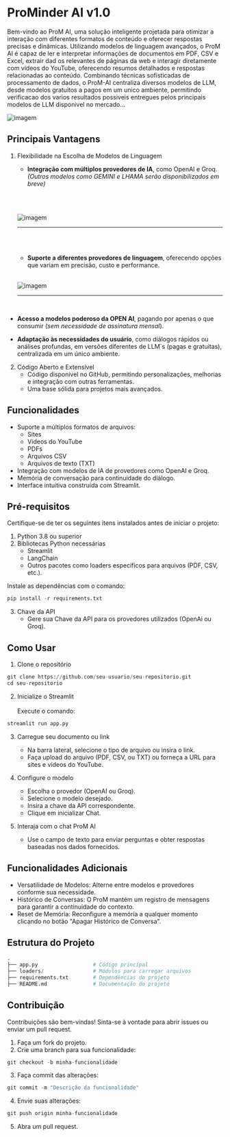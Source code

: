 # ProMinder AI v1.0
Bem-vindo ao ProM AI, uma solução inteligente projetada para otimizar a interação com diferentes formatos de conteúdo e oferecer respostas precisas e dinâmicas. Utilizando modelos de linguagem avançados, o ProM AI é capaz de ler e interpretar informações de documentos em PDF, CSV e Excel, extrair dad
os relevantes de páginas da web e interagir diretamente com vídeos do YouTube, oferecendo resumos detalhados e respostas relacionadas ao conteúdo. Combinando técnicas sofisticadas de processamento de dados, o ProM-AI centraliza diversos modelos de LLM, desde modelos gratuitos a pagos em um unico ambiente, permitindo verificacao dos varios resultados possiveis entregues pelos principais modelos de LLM disponivel no mercado...

![imagem](Imagens/Upload-de-Arquivos.png)

## Principais Vantagens

1. Flexibilidade na Escolha de Modelos de Linguagem
   * **Integração com múltiplos provedores de IA**, como OpenAI e Groq. *(Outros modelos como GEMINI e LHAMA serão disponibilizados em breve)*

   <br><br>

   ![imagem](Imagens/Selecao-do-Provedor.png)
   <br>
   ___________________________________________________
   <br><br>

   * **Suporte a diferentes provedores de linguagem**, oferecendo opções que variam em precisão, custo e performance.

   <br>

   ![imagem](Imagens/Selecao-do-Modelo.png)

   ___________________________________________________
  <br>

   * **Acesso a modelos poderoso da OPEN AI**, pagando por apenas o que consumir (*sem necessidade de assinatura mensal*). 


   * **Adaptação às necessidades do usuário**, como diálogos rápidos ou análises profundas, em versões diferentes de LLM´s (pagas e gratuitas), centralizada em um único ambiente.

2. Código Aberto e Extensível
   * Código disponível no GitHub, permitindo personalizações, melhorias e integração com outras ferramentas.
   * Uma base sólida para projetos mais avançados.

## Funcionalidades
* Suporte a múltiplos formatos de arquivos:
  * Sites
  * Vídeos do YouTube
  * PDFs
  * Arquivos CSV
  * Arquivos de texto (TXT)
* Integração com modelos de IA de provedores como OpenAI e Groq.
* Memória de conversação para continuidade do diálogo.
* Interface intuitiva construída com Streamlit.

## Pré-requisitos
Certifique-se de ter os seguintes itens instalados antes de iniciar o projeto:

1. Python 3.8 ou superior
2. Bibliotecas Python necessárias
   * Streamlit
   * LangChain
   * Outros pacotes como loaders específicos para arquivos (PDF, CSV, etc.).

Instale as dependências com o comando:
```python
pip install -r requirements.txt
```
3. Chave da API
   * Gere sua Chave da API para os provedores utilizados (OpenAi ou Groq).


## Como Usar
1. Clone o repositório
```python 
git clone https://github.com/seu-usuario/seu-repositorio.git
cd seu-repositorio
```

2. Inicialize o Streamlit<br><br>
Execute o comando:

```python
streamlit run app.py
```
3. Carregue seu documento ou link

   * Na barra lateral, selecione o tipo de arquivo ou insira o link.
   * Faça upload do arquivo (PDF, CSV, ou TXT) ou forneça a URL para sites e vídeos do YouTube.

4. Configure o modelo

   * Escolha o provedor (OpenAI ou Groq).
   * Selecione o modelo desejado.
   * Insira a chave da API correspondente.
   * Clique em inicializar Chat.

5. Interaja com o chat ProM AI

   * Use o campo de texto para enviar perguntas e obter respostas baseadas nos dados fornecidos.


## Funcionalidades Adicionais
* Versatilidade de Modelos: Alterne entre modelos e provedores conforme sua necessidade.
* Histórico de Conversas: O ProM mantém um registro de mensagens para garantir a continuidade do contexto.
* Reset de Memória: Reconfigure a memória a qualquer momento clicando no botão "Apagar Histórico de Conversa".

## Estrutura do Projeto

```python
.
├── app.py                  # Código principal
├── loaders/                # Módulos para carregar arquivos
├── requirements.txt        # Dependências do projeto
├── README.md               # Documentação do projeto
```

## Contribuição
Contribuições são bem-vindas! Sinta-se à vontade para abrir issues ou enviar um pull request.

1. Faça um fork do projeto.
2. Crie uma branch para sua funcionalidade:
```python
git checkout -b minha-funcionalidade
```
3. Faça commit das alterações:
```python
git commit -m "Descrição da funcionalidade"
```
4. Envie suas alterações:
```python
git push origin minha-funcionalidade
```
5. Abra um pull request.


